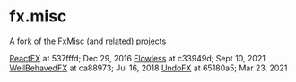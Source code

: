 # fx.misc
A fork of the FxMisc (and related) projects

[ReactFX](https://github.com/TomasMikula/ReactFX) at 537fffd; Dec 29, 2016 
[Flowless](https://github.com/FXMisc/Flowless) at c33949d; Sept 10, 2021
[WellBehavedFX](https://github.com/FXMisc/WellBehavedFX) at ca88973; Jul 16, 2018
[UndoFX](https://github.com/FXMisc/UndoFX) at 65180a5; Mar 23, 2021






